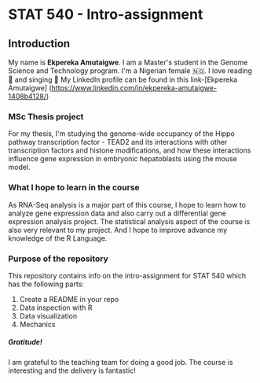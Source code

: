 # STAT 540 - Intro-assignment

## Introduction

My name is **Ekpereka Amutaigwe**. I am a Master's student in the Genome Science and 
Technology program. I'm a Nigerian female :nigeria:. I love reading :book: and singing :musical_note:
My LinkedIn profile can be found in this link-[Ekpereka Amutaigwe]
(https://www.linkedin.com/in/ekpereka-amutaigwe-1408b4128/)

### MSc Thesis project

For my thesis, I'm studying the genome-wide occupancy of the Hippo pathway transcription
factor - TEAD2 and its interactions with other transcription factors and histone
modifications, and how these interactions influence gene expression in embryonic hepatoblasts using the mouse model.

### What I hope to learn in the course

As RNA-Seq analysis is a major part of this course, I hope to learn how to analyze gene expression data and also carry out a differential gene expression analysis project. The statistical analysis aspect of the course is also very relevant to my project. And I hope to improve advance my knowledge of the R Language.

### Purpose of the repository

This repository contains info on the intro-assignment for STAT 540 which has the following parts:

1. Create a README in your repo
2. Data inspection with R
3. Data visualization
4. Mechanics

##### Gratitude!

I am grateful to the teaching team for doing a good job. The course is interesting and the delivery is fantastic!